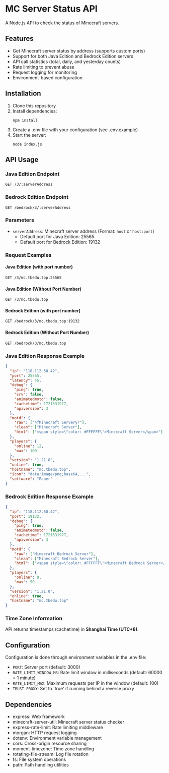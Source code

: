 # MC Server Status API

A Node.js API to check the status of Minecraft servers.

## Features
- Get Minecraft server status by address (supports custom ports)
- Support for both Java Edition and Bedrock Edition servers
- API call statistics (total, daily, and yesterday counts)
- Rate limiting to prevent abuse
- Request logging for monitoring
- Environment-based configuration

## Installation

1. Clone this repository
2. Install dependencies:
   ```
   npm install
   ```
3. Create a .env file with your configuration (see .env.example)
4. Start the server:
   ```
   node index.js
   ```

## API Usage

### Java Edition Endpoint
```
GET /3/:serverAddress
```

### Bedrock Edition Endpoint
```
GET /bedrock/3/:serverAddress
```

### Parameters
- `serverAddress`: Minecraft server address (Format: `host` or `host:port`)
  - Default port for Java Edition: 25565
  - Default port for Bedrock Edition: 19132

### Request Examples
#### Java Edition (with port number)
```
GET /3/mc.tbedu.top:25565
```

#### Java Edition (Without Port Number)
```
GET /3/mc.tbedu.top
```

#### Bedrock Edition (with port number)
```
GET /bedrock/3/mc.tbedu.top:19132
```

#### Bedrock Edition (Without Port Number)
```
GET /bedrock/3/mc.tbedu.top
```

### Java Edition Response Example
```json
{
  "ip": "118.112.60.42",
  "port": 25565,
  "latency": 45,
  "debug": {
    "ping": true,
    "srv": false,
    "animatedmotd": false,
    "cachetime": 1721631977,
    "apiversion": 3
  },
  "motd": {
    "raw": ["§fMinecraft Server§r"],
    "clean": ["Minecraft Server"],
    "html": ["<span style=\"color: #FFFFFF\">Minecraft Server</span>"]
  },
  "players": {
    "online": 12,
    "max": 100
  },
  "version": "1.21.8",
  "online": true,
  "hostname": "mc.tbedu.top",
  "icon": "data:image/png;base64,...",
  "software": "Paper"
}
```

### Bedrock Edition Response Example
```json
{
  "ip": "118.112.60.42",
  "port": 19132,
  "debug": {
    "ping": true,
    "animatedmotd": false,
    "cachetime": 1721631977,
    "apiversion": 3
  },
  "motd": {
    "raw": ["Minecraft Bedrock Server"],
    "clean": ["Minecraft Bedrock Server"],
    "html": ["<span style=\"color: #FFFFFF\">Minecraft Bedrock Server</span>"]
  },
  "players": {
    "online": 8,
    "max": 50
  },
  "version": "1.21.0",
  "online": true,
  "hostname": "mc.tbedu.top"
}
```

### Time Zone Information
API returns timestamps (cachetime) in **Shanghai Time (UTC+8)**.

## Configuration
Configuration is done through environment variables in the .env file:
- `PORT`: Server port (default: 3000)
- `RATE_LIMIT_WINDOW_MS`: Rate limit window in milliseconds (default: 60000 = 1 minute)
- `RATE_LIMIT_MAX`: Maximum requests per IP in the window (default: 100)
- `TRUST_PROXY`: Set to 'true' if running behind a reverse proxy

## Dependencies
- express: Web framework
- minecraft-server-util: Minecraft server status checker
- express-rate-limit: Rate limiting middleware
- morgan: HTTP request logging
- dotenv: Environment variable management
- cors: Cross-origin resource sharing
- moment-timezone: Time zone handling
- rotating-file-stream: Log file rotation
- fs: File system operations
- path: Path handling utilities
